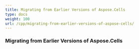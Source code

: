 ```yaml
---
title: Migrating from Earlier Versions of Aspose.Cells
type: docs
weight: 100
url: /cpp/migrating-from-earlier-versions-of-aspose-cells/
---
```


### **Migrating from Earlier Versions of Aspose.Cells**
